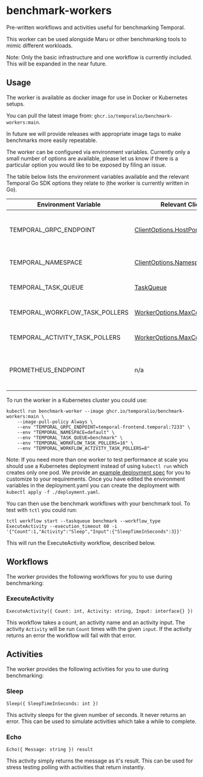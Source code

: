 # benchmark-workers

Pre-written workflows and activities useful for benchmarking Temporal.

This worker can be used alongside Maru or other benchmarking tools to mimic different workloads.

Note: Only the basic infrastructure and one workflow is currently included. This will be expanded in the near future.

## Usage

The worker is available as docker image for use in Docker or Kubernetes setups.

You can pull the latest image from: `ghcr.io/temporalio/benchmark-workers:main`.

In future we will provide releases with appropriate image tags to make benchmarks more easily repeatable.

The worker can be configured via environment variables. Currently only a small number of options are available, please let us know if there is a particular option you would like to be exposed by filing an issue.

The table below lists the environment variables available and the relevant Temporal Go SDK options they relate to (the worker is currently written in Go).

| Environment Variable | Relevant Client or Worker option | Description |
| --- | --- | --- |
| TEMPORAL_GRPC_ENDPOINT | [ClientOptions.HostPort](https://pkg.go.dev/go.temporal.io/sdk@v1.15.0/internal#ClientOptions) | The Temporal Frontend GRPC endpoint |
| TEMPORAL_NAMESPACE | [ClientOptions.Namespace](https://pkg.go.dev/go.temporal.io/sdk@v1.15.0/internal#ClientOptions) | The Temporal Namespace |
| TEMPORAL_TASK_QUEUE | [TaskQueue](https://pkg.go.dev/go.temporal.io/sdk@v1.15.0/worker#New) | The Temporal Task Queue |
| TEMPORAL_WORKFLOW_TASK_POLLERS | [WorkerOptions.MaxConcurrentWorkflowTaskPollers](https://pkg.go.dev/go.temporal.io/sdk@v1.15.0/internal#WorkerOptions) | Number of workflow task pollers |
| TEMPORAL_ACTIVITY_TASK_POLLERS | [WorkerOptions.MaxConcurrentActivityTaskPollers](https://pkg.go.dev/go.temporal.io/sdk@v1.15.0/internal#WorkerOptions) | Number of activity task pollers |
| PROMETHEUS_ENDPOINT | n/a | The address to serve prometheus metrics on |

To run the worker in a Kubernetes cluster you could use:

```
kubectl run benchmark-worker --image ghcr.io/temporalio/benchmark-workers:main \
    --image-pull-policy Always \
    --env "TEMPORAL_GRPC_ENDPOINT=temporal-frontend.temporal:7233" \
    --env "TEMPORAL_NAMESPACE=default" \
    --env "TEMPORAL_TASK_QUEUE=benchmark" \
    --env "TEMPORAL_WORKFLOW_TASK_POLLERS=16" \
    --env "TEMPORAL_WORKFLOW_ACTIVITY_TASK_POLLERS=8"
```

Note: If you need more than one worker to test performance at scale you should use a Kubernetes deployment instead of using `kubectl run` which creates only one pod. We provide an [example deployment spec](./deployment.yaml) for you to customize to your requirements. Once you have edited the environment variables in the deployment.yaml you can create the deployment with `kubectl apply -f ./deployment.yaml`.

You can then use the benchmark workflows with your benchmark tool. To test with `tctl` you could run:

```
tctl workflow start --taskqueue benchmark --workflow_type ExecuteActivity --execution_timeout 60 -i '{"Count":1,"Activity":"Sleep","Input":{"SleepTimeInSeconds":3}}'
```

This will run the ExecuteActivity workflow, described below.

## Workflows

The worker provides the following workflows for you to use during benchmarking:

### ExecuteActivity

`ExecuteActivity({ Count: int, Activity: string, Input: interface{} })`

This workflow takes a count, an activity name and an activity input. The activity `Activity` will be run `Count` times with the given `input`. If the activity returns an error the workflow will fail with that error.

## Activities

The worker provides the following activities for you to use during benchmarking:

### Sleep

`Sleep({ SleepTimeInSeconds: int })`

This activity sleeps for the given number of seconds. It never returns an error. This can be used to simulate activities which take a while to complete.

### Echo

`Echo({ Message: string }) result`

This activity simply returns the message as it's result. This can be used for stress testing polling with activities that return instantly.
